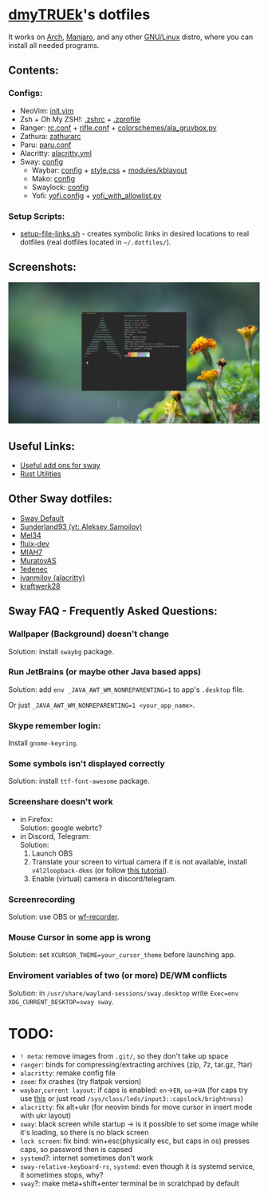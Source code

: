 # [dmyTRUEk](https://github.com/dmyTRUEk)'s dotfiles

It works on [Arch](https://archlinux.org/), [Manjaro](https://manjaro.org/),
and any other [GNU/Linux](https://www.getgnulinux.org/) distro,
where you can install all needed programs.



## Contents:
### Configs:
- NeoVim: [init.vim](https://github.com/dmyTRUEk/dotfiles/blob/main/nvim/init.vim)
- Zsh + Oh My ZSH!: [.zshrc](https://github.com/dmyTRUEk/dotfiles/blob/main/.zshrc)
  \+ [.zprofile](https://github.com/dmyTRUEk/dotfiles/blob/main/.zprofile)
- Ranger: [rc.conf](https://github.com/dmyTRUEk/dotfiles/blob/main/ranger/rc.conf)
  \+ [rifle.conf](https://github.com/dmyTRUEk/dotfiles/blob/main/ranger/rifle.conf)
  \+ [colorschemes/ala_gruvbox.py](https://github.com/dmyTRUEk/dotfiles/blob/main/ranger/colorschemes/ala_gruvbox.py)
- Zathura: [zathurarc](https://github.com/dmyTRUEk/dotfiles/blob/main/zathura/zathurarc)
- Paru: [paru.conf](https://github.com/dmyTRUEk/dotfiles/blob/main/paru/paru.conf)
- Alacritty: [alacritty.yml](https://github.com/dmyTRUEk/dotfiles/blob/main/alacritty/alacritty.yml)
- Sway: [config](https://github.com/dmyTRUEk/dotfiles/blob/main/sway/config)
  - Waybar: [config](https://github.com/dmyTRUEk/dotfiles/blob/main/waybar/config)
    \+ [style.css](https://github.com/dmyTRUEk/dotfiles/blob/main/waybar/style.css)
    \+ [modules/kblayout](https://github.com/dmyTRUEk/dotfiles/blob/main/waybar/modules/kblayout)
  - Mako: [config](https://github.com/dmyTRUEk/dotfiles/blob/main/mako/config)
  - Swaylock: [config](https://github.com/dmyTRUEk/dotfiles/blob/main/swaylock/config)
  - Yofi: [yofi.config](https://github.com/dmyTRUEk/dotfiles/blob/main/yofi/yofi.config)
    \+ [yofi_with_allowlist.py](https://github.com/dmyTRUEk/dotfiles/blob/main/yofi/yofi_with_allowlist.py)

### Setup Scripts:
- [setup-file-links.sh](https://github.com/dmyTRUEk/dotfiles/blob/main/setup-file-links.sh)
  \- creates symbolic links in desired locations to real dotfiles
  (real dotfiles located in `~/.dotfiles/`).



## Screenshots:
![Screenshot](https://raw.githubusercontent.com/dmyTRUEk/images/4819213f17725e363e88c1b2e4111f07589d4909/screenshot_sway_1.png)



## Useful Links:
- [Useful add ons for sway](https://github.com/swaywm/sway/wiki/Useful-add-ons-for-sway)
- [Rust Utilities](https://rustutils.com)



## Other Sway dotfiles:
- [Sway Default](https://github.com/swaywm/sway/blob/master/config.in)
- [Sunderland93 (yt: Aleksey Samoilov)](https://github.com/Sunderland93/dotfiles-sway)
- [Mel34](https://gist.github.com/Mel34/ab9b6d562f9181ed8bbdc7c76022b85b)
- [fluix-dev](https://github.com/fluix-dev/dotfiles)
- [MIAH7](https://github.com/MIAH7/dotfiles)
- [MuratovAS](https://github.com/MuratovAS/dotfiles)
- [1edenec](https://github.com/1edenec/ledosway)
- [ivanmilov (alacritty)](https://github.com/ivanmilov/dots_work_ttt/blob/master/home_dir/.config/alacritty/alacritty.yml)
- [kraftwerk28](https://github.com/kraftwerk28/dotfiles)



## Sway FAQ - Frequently Asked Questions:

### Wallpaper (Background) doesn't change
Solution: install `swaybg` package.

### Run JetBrains (or maybe other Java based apps)
Solution: add `env _JAVA_AWT_WM_NONREPARENTING=1` to app's `.desktop` file.

Or just `_JAVA_AWT_WM_NONREPARENTING=1 <your_app_name>`.

### Skype remember login:
Install `gnome-keyring`.

### Some symbols isn't displayed correctly
Solution: install `ttf-font-awesome` package.

### Screenshare doesn't work
- in Firefox:  
  Solution: google webrtc?
- in Discord, Telegram:  
  Solution:
  1. Launch OBS
  2. Translate your screen to virtual camera
    if it is not available, install `v4l2loopback-dkms`
    (or follow [this tutorial](https://github.com/hw0lff/screen-share-sway#Install-the-v4l2loopback-kernel-module)).
  3. Enable (virtual) camera in discord/telegram.

### Screenrecording
Solution: use OBS or [wf-recorder](https://github.com/ammen99/wf-recorder).

### Mouse Cursor in some app is wrong
Solution: set `XCURSOR_THEME=your_cursor_theme` before launching app.

### Enviroment variables of two (or more) DE/WM conflicts
Solution: in `/usr/share/wayland-sessions/sway.desktop` write `Exec=env XDG_CURRENT_DESKTOP=sway sway`.



# TODO:
- `! meta`: remove images from `.git/`, so they don't take up space
- `ranger`: binds for compressing/extracting archives (zip, 7z, tar.gz, ?tar)
- `alacritty`: remake config file
- `zoom`: fix crashes (try flatpak version)
- `waybar`,`current layout`: if caps is enabled: `en`->`EN`, `ua`->`UA` (for caps try use [this](https://wayland-book.com/seat/xkb.html) or just read `/sys/class/leds/input3::capslock/brightness`)
- `alacritty`: fix alt+ukr (for neovim binds for move cursor in insert mode with ukr layout)
- `sway`: black screen while startup -> is it possible to set some image while it's loading, so there is no black screen
- `lock screen`: fix bind: win+esc(physically esc, but caps in os) presses caps, so password then is capsed
- `systemd`?: internet sometimes don't work
- `sway-relative-keyboard-rs`, `systemd`: even though it is systemd service, it sometimes stops, why?
- `sway`?: make meta+shift+enter terminal be in scratchpad by default

